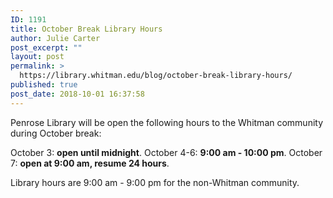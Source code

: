 ```yaml
---
ID: 1191
title: October Break Library Hours
author: Julie Carter
post_excerpt: ""
layout: post
permalink: >
  https://library.whitman.edu/blog/october-break-library-hours/
published: true
post_date: 2018-10-01 16:37:58
---
```

Penrose Library will be open the following hours to the Whitman community during October break:

October 3: <strong>open until midnight</strong>.
October 4-6: <strong>9:00 am - 10:00 pm</strong>.
October 7: <strong>open at 9:00 am, resume 24 hours</strong>.

Library hours are 9:00 am - 9:00 pm for the non-Whitman community.